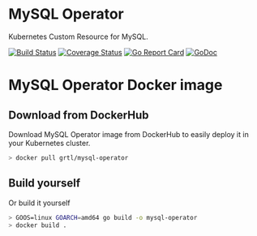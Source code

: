 # MySQL Operator
Kubernetes Custom Resource for MySQL.

[![Build Status](https://travis-ci.org/grtl/mysql-operator.svg?branch=master)](https://travis-ci.org/grtl/mysql-operator)
[![Coverage Status](https://coveralls.io/repos/github/grtl/mysql-operator/badge.svg?branch=master)](https://coveralls.io/github/grtl/mysql-operator?branch=master)
[![Go Report Card](https://goreportcard.com/badge/github.com/grtl/mysql-operator)](https://goreportcard.com/report/github.com/grtl/mysql-operator)
[![GoDoc](https://godoc.org/github.com/grtl/mysql-operator?status.svg)](https://godoc.org/github.com/grtl/mysql-operator)

# MySQL Operator Docker image
## Download from DockerHub
Download MySQL Operator image from DockerHub to easily deploy it in your
Kubernetes cluster.
```sh
> docker pull grtl/mysql-operator
```
## Build yourself
Or build it yourself
```sh
> GOOS=linux GOARCH=amd64 go build -o mysql-operator
> docker build .
```
